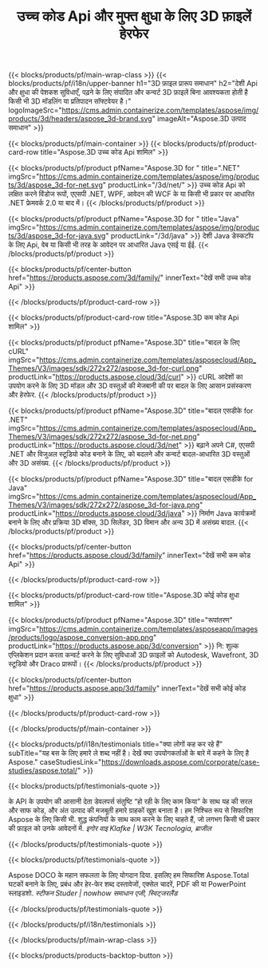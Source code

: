 ﻿---
title: उच्च कोड Api और मुफ्त क्षुधा के लिए 3D फ़ाइलें हेरफेर 
weight: 1460
url: /hi/
description: संपादित और कन्वर्ट बनाने 3D फ़ाइलें. कोई 3D मॉडलिंग सॉफ्टवेयर की आवश्यकता है। के साथ काम ज्यामिति, दृश्य पदानुक्रम, साझा या विभाजन meshes, चेतन वस्तुओं, जोड़ने एक लक्ष्य कैमरा है।
---
{{< blocks/products/pf/main-wrap-class >}}
{{< blocks/products/pf/i18n/upper-banner h1="3D फ़ाइल प्रारूप समाधान" h2="देशी Api और क्षुधा की पेशकश सुविधाएँ, पढ़ने के लिए संपादित और कन्वर्ट 3D फ़ाइलें बिना आवश्यकता होती है किसी भी 3D मॉडलिंग या प्रतिपादन सॉफ्टवेयर है।" logoImageSrc="https://cms.admin.containerize.com/templates/aspose/img/products/3d/headers/aspose_3d-brand.svg" imageAlt="Aspose.3D उत्पाद समाधान" >}}

{{< blocks/products/pf/main-container >}}
{{< blocks/products/pf/product-card-row title="Aspose.3D उच्च कोड Api शामिल" >}}

{{< blocks/products/pf/product pfName="Aspose.3D for " title=".NET" imgSrc="https://cms.admin.containerize.com/templates/aspose/img/products/3d/aspose_3d-for-net.svg" productLink="/3d/net/" >}}
उच्च कोड Api को लक्षित करने विंडोज रूपों, एएसपी .NET, WPF, आवेदन की WCF के या किसी भी प्रकार पर आधारित .NET फ्रेमवर्क 2.0 या बाद में।
{{< /blocks/products/pf/product >}}

{{< blocks/products/pf/product pfName="Aspose.3D for " title="Java" imgSrc="https://cms.admin.containerize.com/templates/aspose/img/products/3d/aspose_3d-for-java.svg" productLink="/3d/java" >}}
देशी Java डेस्कटॉप के लिए Api, वेब या किसी भी तरह के आवेदन पर आधारित Java एसई या ईई.
{{< /blocks/products/pf/product >}}

{{< blocks/products/pf/center-button href="https://products.aspose.com/3d/family/" innerText="देखें सभी उच्च कोड Api" >}}

{{< /blocks/products/pf/product-card-row >}}

{{< blocks/products/pf/product-card-row title="Aspose.3D कम कोड Api शामिल" >}}

{{< blocks/products/pf/product pfName="Aspose.3D" title="बादल के लिए cURL" imgSrc="https://cms.admin.containerize.com/templates/asposecloud/App_Themes/V3/images/sdk/272x272/aspose_3d-for-curl.png" productLink="https://products.aspose.cloud/3d/curl" >}}
cURL आदेशों का उपयोग करने के लिए 3D मॉडल और 3D वस्तुओं की मेजबानी की पर बादल के लिए आसान प्रसंस्करण और हेरफेर.
{{< /blocks/products/pf/product >}}

{{< blocks/products/pf/product pfName="Aspose.3D" title="बादल एसडीके for .NET" imgSrc="https://cms.admin.containerize.com/templates/asposecloud/App_Themes/V3/images/sdk/272x272/aspose_3d-for-net.png" productLink="https://products.aspose.cloud/3d/net" >}}
बढ़ाने अपने C#, एएसपी .NET और विजुअल स्टूडियो कोड बनाने के लिए, को बदलने और कन्वर्ट बादल-आधारित 3D वस्तुओं और 3D असंख्य.
{{< /blocks/products/pf/product >}}

{{< blocks/products/pf/product pfName="Aspose.3D" title="बादल एसडीके for Java" imgSrc="https://cms.admin.containerize.com/templates/asposecloud/App_Themes/V3/images/sdk/272x272/aspose_3d-for-java.png" productLink="https://products.aspose.cloud/3d/java" >}}
निर्माण Java कार्यक्रमों बनाने के लिए और प्रक्रिया 3D बॉक्स, 3D सिलेंडर, 3D विमान और अन्य 3D में असंख्य बादल.
{{< /blocks/products/pf/product >}}

{{< blocks/products/pf/center-button href="https://products.aspose.cloud/3d/family" innerText="देखें सभी कम कोड Api" >}}

{{< /blocks/products/pf/product-card-row >}}

{{< blocks/products/pf/product-card-row title="Aspose.3D कोई कोड क्षुधा शामिल" >}}

{{< blocks/products/pf/product pfName="Aspose.3D" title="रूपांतरण" imgSrc="https://cms.admin.containerize.com/templates/asposeapp/images/products/logo/aspose_conversion-app.png" productLink="https://products.aspose.app/3d/conversion" >}}
नि: शुल्क एप्लिकेशन प्रदान करता कन्वर्ट करने के लिए सुविधाओं 3D फ़ाइलों को Autodesk, Wavefront, 3D स्टूडियो और Draco प्रारूपों।
{{< /blocks/products/pf/product >}}

{{< blocks/products/pf/center-button href="https://products.aspose.app/3d/family" innerText="देखें सभी कोई कोड क्षुधा" >}}

{{< /blocks/products/pf/product-card-row >}}

{{< /blocks/products/pf/main-container >}}

{{< blocks/products/pf/i18n/testimonials title="क्या लोगों कह कर रहे हैं" subTitle="यह बस के लिए हमारे ले शब्द नहीं है। देखें क्या उपयोगकर्ताओं के बारे में कहने के लिए है Aspose." caseStudiesLink="https://downloads.aspose.com/corporate/case-studies/aspose.total/" >}}

{{< blocks/products/pf/testimonials-quote >}}
<p class="first">
 के API के उपयोग की आसानी देता डेवलपर्स संतुष्टि “हो रही के लिए काम किया” के साथ यह की सरल और साफ कोड, और अंत उत्पाद की मजबूती हमारे ग्राहकों खुश बनाता है। हम निश्चित रूप से सिफारिश Aspose के लिए किसी भी. शुद्ध कंपनियों के साथ काम करने के लिए चाहते हैं, जो लगभग किसी भी प्रकार की फ़ाइल को उनके आवेदनों में.
 <em>
  इगोर वाइ Klafke | W3K Tecnologia, ब्राजील
 </em>
</p>

{{< /blocks/products/pf/testimonials-quote >}}

{{< blocks/products/pf/testimonials-quote >}}
<p class="second">
 Aspose DOCO के महान सफलता के लिए योगदान दिया. इसलिए हम सिफारिश Aspose.Total घटकों बनाने के लिए, प्रबंध और हेर-फेर शब्द दस्तावेजों, एक्सेल चादरें, PDF की या PowerPoint स्लाइडशो.
 <em>
  स्टीफन Studer | nowhow समाधान एजी, स्विट्जरलैंड
 </em>
</p>

{{< /blocks/products/pf/testimonials-quote >}}

{{< /blocks/products/pf/i18n/testimonials >}}

{{< /blocks/products/pf/main-wrap-class >}}

{{< blocks/products/products-backtop-button >}}